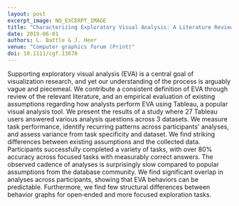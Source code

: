```yaml
---
layout: post
excerpt_image: NO_EXCERPT_IMAGE
title: "Characterizing Exploratory Visual Analysis: A Literature Review and Evaluation of Analytic Provenance in Tableau"
date: 2019-06-01
authors: L. Battle & J. Heer
venue: "Computer graphics forum (Print)"
doi: 10.1111/cgf.13678
---
```

Supporting exploratory visual analysis (EVA) is a central goal of visualization research, and yet our understanding of the process is arguably vague and piecemeal. We contribute a consistent definition of EVA through review of the relevant literature, and an empirical evaluation of existing assumptions regarding how analysts perform EVA using Tableau, a popular visual analysis tool. We present the results of a study where 27 Tableau users answered various analysis questions across 3 datasets. We measure task performance, identify recurring patterns across participants' analyses, and assess variance from task specificity and dataset. We find striking differences between existing assumptions and the collected data. Participants successfully completed a variety of tasks, with over 80% accuracy across focused tasks with measurably correct answers. The observed cadence of analyses is surprisingly slow compared to popular assumptions from the database community. We find significant overlap in analyses across participants, showing that EVA behaviors can be predictable. Furthermore, we find few structural differences between behavior graphs for open‐ended and more focused exploration tasks.
